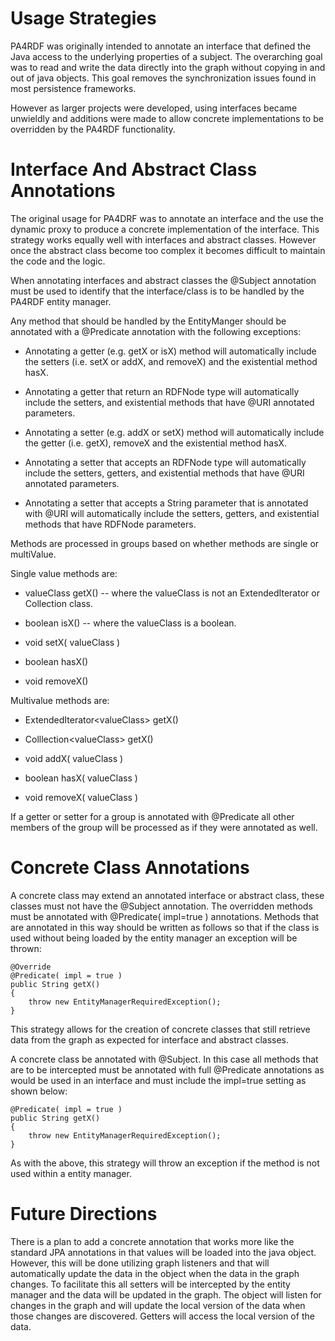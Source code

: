 Usage Strategies
=====

PA4RDF was originally intended to annotate an interface that defined the Java access to the underlying 
properties of a subject.  The overarching goal was to read and write the data directly into the graph 
without copying in and out of java objects.  This goal removes the synchronization issues found in most
persistence frameworks.

However as larger projects were developed, using interfaces became unwieldly and additions were made 
to allow concrete implementations to be overridden by the PA4RDF functionality. 

Interface And Abstract Class Annotations
===

The original usage for PA4DRF was to annotate an interface and the use the dynamic proxy to produce a 
concrete implementation of the interface.  This strategy works equally well with interfaces and 
abstract classes.  However once the abstract class become too complex it becomes difficult to maintain
the code and the logic.

When annotating interfaces and abstract classes the @Subject annotation must be used to identify that
the interface/class is to be handled by the PA4RDF entity manager.  

Any method that should be handled by the EntityManger should be annotated with a @Predicate annotation with the following exceptions:

* Annotating a getter (e.g. getX or isX) method will automatically include the setters (i.e. setX or addX, and removeX) and the existential method hasX.

* Annotating a getter that return an RDFNode type will automatically include the setters, and existential methods that have @URI annotated parameters.

* Annotating a setter (e.g. addX or setX) method will automatically include the getter (i.e. getX), removeX and the existential method hasX.

* Annotating a setter that accepts an RDFNode type will automatically include the setters, getters, and existential methods that have @URI annotated parameters.

* Annotating a setter that accepts a String parameter that is annotated with @URI will automatically include the setters, getters, and existential methods that have RDFNode parameters.

Methods are processed in groups based on whether methods are single or multiValue.

Single value methods are:

* valueClass getX() -- where the valueClass is not an ExtendedIterator or Collection class.

* boolean isX() -- where the valueClass is a boolean.

* void setX( valueClass )

* boolean hasX()

* void removeX()

Multivalue methods are:

* ExtendedIterator&lt;valueClass&gt; getX()

* Colllection&lt;valueClass&gt; getX()

* void addX( valueClass )

* boolean hasX( valueClass )

* void removeX( valueClass )
 
If a getter or setter for a group is annotated with @Predicate all other members of the group will be 
processed as if they were annotated as well.

Concrete Class Annotations
===

A concrete class may extend an annotated interface or abstract class, these classes must not have
the @Subject annotation.  The overridden methods must be annotated with @Predicate( impl=true ) annotations.  Methods that are annotated
in this way should be written as follows so that if the class is used without being loaded by the 
entity manager an exception will be thrown:

	@Override
	@Predicate( impl = true )
	public String getX()
	{
		throw new EntityManagerRequiredException();
	}

This strategy allows for the creation of concrete classes that still retrieve data from the graph as expected for interface and abstract classes.  

A concrete class be annotated with @Subject.  In this case all methods that are to be intercepted must be annotated with full @Predicate annotations as would be used in an interface and must include the 
impl=true setting as shown below:

	@Predicate( impl = true )
	public String getX()
	{
		throw new EntityManagerRequiredException();
	}  

As with the above, this strategy will throw an exception if the method is not used within a entity manager. 

Future Directions
===

There is a plan to add a concrete annotation that works more like the standard JPA annotations in that
values will be loaded into the java object.  However, this will be done utilizing graph listeners and that will automatically update the data in the object when the data in the graph changes.  To facilitate this all setters will be intercepted by the entity manager and the data will be updated in the graph.  The object will listen for changes in the graph and will update the local version of the data when those changes are discovered.  Getters will access the local version of the data.



